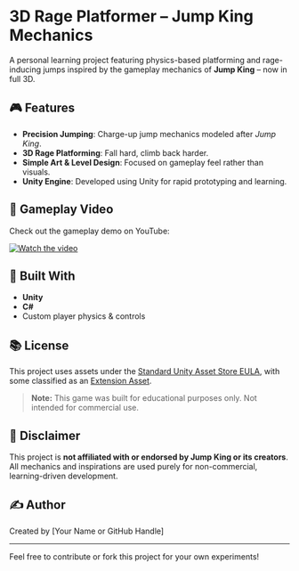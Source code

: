 # 3D Rage Platformer – Jump King Mechanics

A personal learning project featuring physics-based platforming and rage-inducing jumps inspired by the gameplay mechanics of **Jump King** – now in full 3D.

## 🎮 Features

- **Precision Jumping**: Charge-up jump mechanics modeled after *Jump King*.
- **3D Rage Platforming**: Fall hard, climb back harder.
- **Simple Art & Level Design**: Focused on gameplay feel rather than visuals.
- **Unity Engine**: Developed using Unity for rapid prototyping and learning.

## 🎥 Gameplay Video

Check out the gameplay demo on YouTube:

[![Watch the video](https://img.youtube.com/vi/x04SLJ6hRpM/0.jpg)](https://youtu.be/x04SLJ6hRpM)

## 🔧 Built With

- **Unity**
- **C#**
- Custom player physics & controls

## 📚 License

This project uses assets under the [Standard Unity Asset Store EULA](https://unity.com/legal/as-terms), with some classified as an [Extension Asset](https://unity.com/legal/as-terms#extension-assets).

> **Note:** This game was built for educational purposes only. Not intended for commercial use.

## 🚧 Disclaimer

This project is **not affiliated with or endorsed by Jump King or its creators**. All mechanics and inspirations are used purely for non-commercial, learning-driven development.

## ✍️ Author

Created by [Your Name or GitHub Handle]

---

Feel free to contribute or fork this project for your own experiments!
